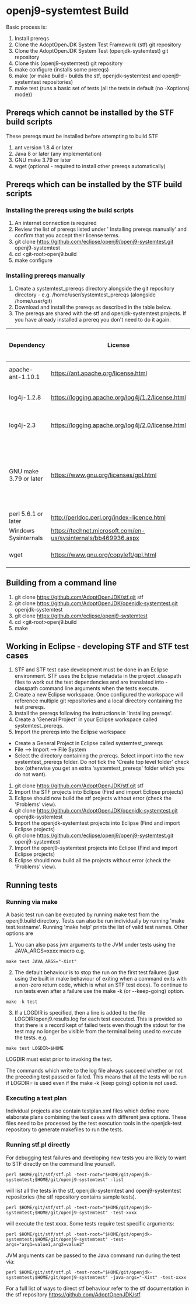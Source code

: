 # openj9-systemtest Build

Basic process is:
1. Install prereqs
1. Clone the AdoptOpenJDK System Test Framework (stf) git repository
1. Clone the AdoptOpenJDK System Test (openjdk-systemtest) git repository
1. Clone this (openj9-systemtest) git repository
1. make configure (installs some prereqs)
1. make (or make build - builds the stf, openjdk-systemtest and openj9-systemtest repositories)
1. make test (runs a basic set of tests (all the tests in default (no -Xoptions) mode))

## Prereqs which cannot be installed by the STF build scripts
These prereqs must be installed before attempting to build STF
1. ant version 1.8.4 or later
1. Java 8 or later (any implementation)
1. GNU make 3.79 or later
1. wget (optional - required to install other prereqs automatically)

## Prereqs which can be installed by the STF build scripts
### Installing the prereqs using the build scripts
1. An internet connection is required
1. Review the list of prereqs listed under ' Installing prereqs manually' and confirm that you accept their license terms.
1. git clone https://github.com/eclipse/openj9/openj9-systemtest.git openj9-systemtest
1. cd &lt;git-root&gt;openj9.build
1. make configure

### Installing prereqs manually
1. Create a systemtest_prereqs directory alongside the git repository directory - e.g. /home/user/systemtest_prereqs (alongside /home/user/git)
1. Download and install the prereqs as described in the table below.
1. The prereqs are shared with the stf and openjdk-systemtest projects.  If you have already installed a prereq you don't need to do it again.

| Dependency             | License                                                        | Used by    | Steps to obtain                                                                                                                                                                                                                                            | Install instructions                                                                                                                                                                                                                                                  | Installed via make / ant configure? |
| ---------------------- | -------------------------------------------------------------- | ---------- | ---------------------------------------------------------------------------------------------------------------------------------------------------------------------------------------------------------------------------------------------------------- | --------------------------------------------------------------------------------------------------------------------------------------------------------------------------------------------------------------------------------------------------------------------- | ----------------------------------- |
| apache-ant-1.10.1      | https://ant.apache.org/license.html                            | stf.build  | Download from https://archive.apache.org/dist/ant/binaries/apache-ant-1.10.1-bin.zip                                                                                                                                                                       | Unzip to PREREQS_ROOT/apache-ant-1.10.1                                                                                                                                                                                                                               | Yes                                 |
| log4j-1.2.8            | https://logging.apache.org/log4j/1.2/license.html              | test.jvmti | Download from https://archive.apache.org/dist/logging/log4j/1.2.8/jakarta-log4j-1.2.8.zip                                                                                                                                                                  | Copy to PREREQS_ROOT/log4j-1.2.8/log4j.jar                                                                                                                                                                                                                            | Yes                                 |
| log4j-2.3              | https://logging.apache.org/log4j/2.0/license.html              | stf.*      | Download from https://archive.apache.org/dist/logging/log4j/2.3/apache-log4j-2.3-bin.zip                                                                                                                                                                   | Copy to PREREQS_ROOT/log4j-2.3/log4j-api-2.3.jar and PREREQS_ROOT/log4j-2.3/log4j-core-2.3.jar                                                                                                                                                                        | Yes                                 |
| GNU make 3.79 or later | https://www.gnu.org/licenses/gpl.html                          | stf.build  | Windows - Download from http://gnuwin32.sourceforge.net/packages/make.htm<br>Unix: may already be installed on the test machine, a prebuilt version may already be available, otherwise build from source - see https://www.gnu.org/software/software.html | Add GNU make to PATH (ahead of any native platform make) before executing make or make test, or copy make to PREREQS_ROOT/gmake/<platform> where platform is linux_x86-32, linux_x86-64, linux_ppc-32, linux_390-31, linux_arm-32, win_x86-32, aix_ppc-64, zos_390-64 | No                                  |
| perl 5.6.1 or later    | http://perldoc.perl.org/index-licence.html                     | stf.core   | Windows - tests can be executed using Strawberry perl.  Other perl implementations may be OK too.                                                                                                                                                          | Add to PATH                                                                                                                                                                                                                                                           | No                                  |
| Windows Sysinternals   | https://technet.microsoft.com/en-us/sysinternals/bb469936.aspx | stf.core   | Download from https://download.sysinternals.com/files/SysinternalsSuite.zip                                                                                                                                                                                | Unzip to PREREQS_ROOT/windows_sysinternals                                                                                                                                                                                                                            | Yes                                 |
| wget                   | https://www.gnu.org/copyleft/gpl.html                          | stf.build  | Windows - download from https://sourceforge.net/projects/gnuwin32/files/wget/1.11.4-1/wget-1.11.4-1-bin.zip                                                                                                                                                | Add to PATH                                                                                                                                                                                                                                                           | No                                  |

## Building from a command line
1. git clone https://github.com/AdoptOpenJDK/stf.git stf
1. git clone https://github.com/AdoptOpenJDK/openjdk-systemtest.git openjdk-systemtest
1. git clone https://github.com/eclipse/openj9-systemtest
1. cd &lt;git-root&gt;openj9.build
1. make

## Working in Eclipse - developing STF and STF test cases
1. STF and STF test case development must be done in an Eclipse environment. STF uses the Eclipse metadata
in the project .classpath files to work out the test dependencies and are translated into -classpath command
line arguments when the tests execute.
1. Create a new Eclipse workspace.  Once configured the workspace will reference multiple git repositories and a local directory containing the test prereqs.
1. Install the prereqs following the instructions in 'Installing prereqs'.
1. Create a 'General Project' in your Eclipse workspace called systemtest_prereqs.
1. Import the prereqs into the Eclipse workspace
- Create a General Project in Eclipse called systemtest_prereqs
- File --> Import --> File System
- Select the directory containing the prereqs. Select import into the new systemtest_prereqs folder.  Do not tick
the 'Create top level folder' check box (otherwise you get an extra 'systemtest_prereqs' folder which you do not
want).
1. git clone https://github.com/AdoptOpenJDK/stf.git stf
1. Import the STF projects into Eclipse (Find and import Eclipse projects)
1. Eclipse should now build the stf projects without error (check the 'Problems' view).
1. git clone https://github.com/AdoptOpenJDK/openjdk-systemtest.git openjdk-systemtest
1. Import the openjdk-systemtest projects into Eclipse (Find and import Eclipse projects)
1. git clone https://github.com/eclipse/openj9/openj9-systemtest.git openj9-systemtest
1. Import the openj9-systemtest projects into Eclipse (Find and import Eclipse projects)
1. Eclipse should now build all the projects without error (check the 'Problems' view).

## Running tests
### Running via make
A basic test run can be executed by running make test from the openj9.build directory. Tests can also be run individually by running 'make test.testname'. Running 'make help' prints the list of valid test names.
Other options are
1. You can also pass jvm arguments to the JVM under tests using the JAVA_ARGS=xxxx macro e.g.
```
make test JAVA_ARGS="-Xint"
```
2. The default behaviour is to stop the run on the first test failures (just using the built in make
behaviour of exiting when a command exits with a non-zero return code, which is what an STF test does).
To continue to run tests even after a failure use the make -k (or --keep-going) option.
```
make -k test
```
3. If a LOGDIR is specified, then a line is added to the file LOGDIR/openj9.results.log for each
test executed. This is provided so that there is a record
kept of failed tests even though the stdout for the test may no longer be visible from the terminal
being used to execute the tests. e.g.
```
make test LOGDIR=$HOME
```
LOGDIR must exist prior to invoking the test.

The commands which write to the log file always succeed whether or not the preceding test passed or failed.
This means that all the tests will be run if LOGDIR= is used even if the make -k (keep going) option is not used.

### Executing a test plan
Individual projects also contain testplan.xml files which define more elaborate plans combining the test cases
with different java options.  These files need to be processed by the test execution tools in the openjdk-test
repository to generate makefiles to run the tests.

### Running stf.pl directly
For debugging test failures and developing new tests you are likely to want to STF directly on the command line yourself.
```
perl $HOME/git/stf/stf.pl -test-root="$HOME/git/openjdk-systemtest;$HOME/git/openj9-systemtest" -list
```
will list all the tests in the stf, openjdk-systemtest and openj9-systemtest repositories (the stf repository contains sample tests).
```
perl $HOME/git/stf/stf.pl -test-root="$HOME/git/openjdk-systemtest;$HOME/git/openj9-systemtest" -test-xxxx
```
will execute the test xxxx.
Some tests require test specific arguments:
```
perl $HOME/git/stf/stf.pl -test-root="$HOME/git/openjdk-systemtest;$HOME/git/openj9-systemtest" -test-args="arg1=value1,arg2=value2"
```
JVM arguments can be passed to the Java command run during the test via:
```
perl $HOME/git/stf/stf.pl -test-root="$HOME/git/openjdk-systemtest;$HOME/git/openj9-systemtest" -java-args="-Xint" -test-xxxx
```
For a full list of ways to direct stf behaviour refer to the stf documentation in the stf repository https://github.com/AdoptOpenJDK/stf.
